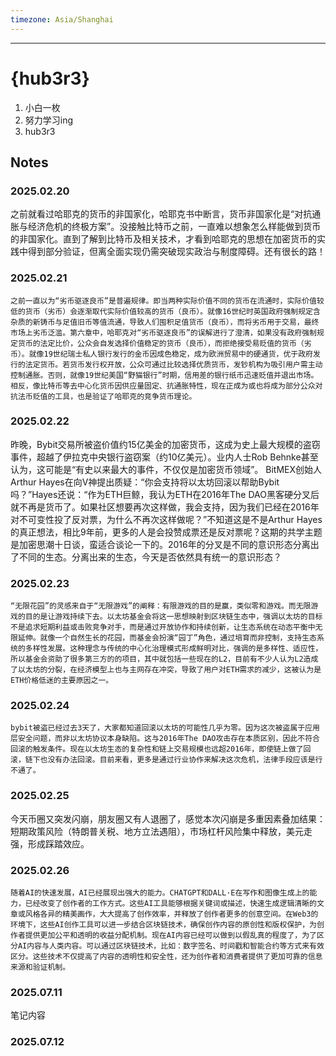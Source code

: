 ```yaml
---
timezone: Asia/Shanghai
---
```




---

# {hub3r3}

1. 小白一枚
2. 努力学习ing
3. hub3r3

## Notes

<!-- Content_START -->

### 2025.02.20
   之前就看过哈耶克的货币的非国家化，哈耶克书中断言，货币非国家化是“对抗通胀与经济危机的终极方案”。没接触比特币之前，一直难以想象怎么样能做到货币的非国家化。直到了解到比特币及相关技术，才看到哈耶克的思想在加密货币的实践中得到部分验证，但离全面实现仍需突破现实政治与制度障碍。还有很长的路！
### 2025.02.21
    之前一直以为“劣币驱逐良币”是普遍规律。即当两种实际价值不同的货币在流通时，实际价值较低的货币（劣币）会逐渐取代实际价值较高的货币（良币）。就像16世纪时英国政府强制规定含杂质的新铸币与足值旧币等值流通，导致人们囤积足值货币（良币），而将劣币用于交易，最终市场上劣币泛滥。第六章中，哈耶克对“劣币驱逐良币”的误解进行了澄清，如果没有政府强制规定货币的法定比价，公众会自发选择价值稳定的货币（良币），而拒绝接受易贬值的货币（劣币）。就像19世纪瑞士私人银行发行的金币因成色稳定，成为欧洲贸易中的硬通货，优于政府发行的法定货币。若货币发行权开放，公众可通过比较选择优质货币，发钞机构为吸引用户需主动控制通胀。否则，就像19世纪美国“野猫银行”时期，信用差的银行纸币迅速贬值并退出市场。相反，像比特币等去中心化货币因供应量固定、抗通胀特性，现在正成为或也将成为部分公众对抗法币贬值的工具，也是验证了哈耶克的竞争货币理论。
### 2025.02.22
   昨晚，Bybit交易所被盗价值约15亿美金的加密货币，这成为史上最大规模的盗窃事件，超越了伊拉克中央银行盗窃案（约10亿美元）。业内人士Rob Behnke甚至认为，这可能是“有史以来最大的事件，不仅仅是加密货币领域”。
    BitMEX创始人Arthur Hayes在向V神提出质疑：“你会支持将以太坊回滚以帮助Bybit吗？”Hayes还说：“作为ETH巨鲸，我认为ETH在2016年The DAO黑客硬分叉后就不再是货币了。如果社区想要再次这样做，我会支持，因为我们已经在2016年对不可变性投了反对票，为什么不再次这样做呢？”不知道这是不是Arthur Hayes的真正想法，相比9年前，更多的人是会投赞成票还是反对票呢？这期的共学主题是加密思潮十日谈，蛮适合谈论一下的。2016年的分叉是不同的意识形态分离出了不同的生态。分离出来的生态，今天是否依然具有统一的意识形态？
### 2025.02.23
    “无限花园”的灵感来自于“无限游戏”的阐释：有限游戏的目的是赢，类似零和游戏。而无限游戏的目的是让游戏持续下去。以太坊基金会将这一思想映射到区块链生态中，强调以太坊的目标不是追求短期利益或击败竞争对手，而是通过开放协作和持续创新，让生态系统在动态平衡中无限延伸。就像一个自然生长的花园，而基金会扮演“园丁”角色，通过培育而非控制，支持生态系统的多样性发展。这种理念与传统的中心化治理模式形成鲜明对比，强调的是多样性、适应性，所以基金会资助了很多第三方的的项目，其中就包括一些现在的L2，目前有不少人认为L2造成了以太坊的分裂，在经济模型上也与主网存在冲突，导致了用户对ETH需求的减少，这被认为是ETH价格低迷的主要原因之一。
### 2025.02.24
    bybit被盗已经过去3天了，大家都知道回滚以太坊的可能性几乎为零。因为这次被盗属于应用层安全问题，而非以太坊协议本身缺陷。这与2016年The DAO攻击存在本质区别，因此不符合回滚的触发条件。现在以太坊生态的复杂性和链上交易规模也远超2016年，即使链上做了回滚，链下也没有办法回滚。目前来看，更多是通过行业协作来解决这次危机，法律手段应该是行不通了。

### 2025.02.25
今天币圈又突发闪崩，朋友圈又有人退圈了，感觉本次闪崩是多重因素叠加结果：短期政策风险（特朗普关税、地方立法遇阻），市场杠杆风险集中释放，美元走强，形成踩踏效应‌。
### 2025.02.26
    随着AI的快速发展，AI已经展现出强大的能力。CHATGPT和DALL·E在写作和图像生成上的能力，已经改变了创作者的工作方式‌。这些AI工具能够根据关键词或描述，快速生成逻辑清晰的文章或风格各异的精美画作，大大提高了创作效率，并释放了创作者更多的创意空间。在Web3的环境下，这些AI创作工具可以进一步结合区块链技术，确保创作内容的原创性和版权保护，为创作者提供更加公平和透明的收益分配机制。现在AI内容已经可以做到以假乱真的程度了，为了区分AI内容与人类内容。可以通过区块链技术，比如：数字签名、时间戳和智能合约等方式来有效区分‌。这些技术不仅提高了内容的透明性和安全性，还为创作者和消费者提供了更加可靠的信息来源和验证机制。

### 2025.07.11

笔记内容

### 2025.07.12

<!-- Content_END -->

